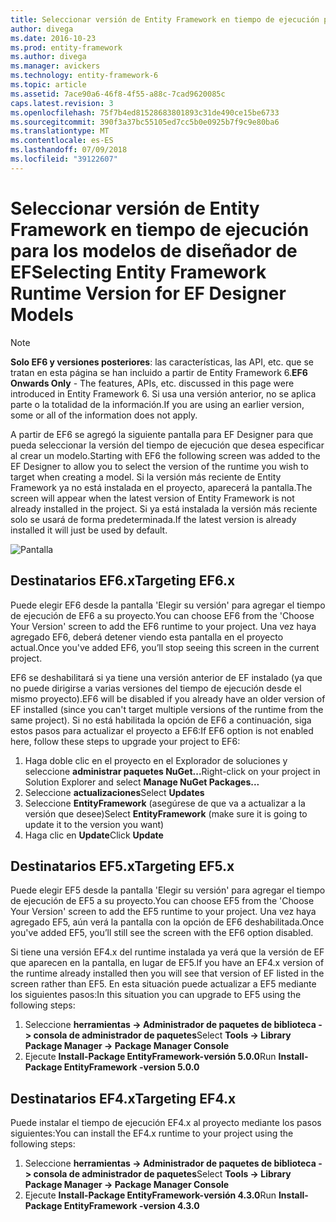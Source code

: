 ```yaml
---
title: Seleccionar versión de Entity Framework en tiempo de ejecución para los modelos EF diseñadores - EF6
author: divega
ms.date: 2016-10-23
ms.prod: entity-framework
ms.author: divega
ms.manager: avickers
ms.technology: entity-framework-6
ms.topic: article
ms.assetid: 7ace90a6-46f8-4f55-a88c-7cad9620085c
caps.latest.revision: 3
ms.openlocfilehash: 75f7b4ed81528683801893c31de490ce15be6733
ms.sourcegitcommit: 390f3a37bc55105ed7cc5b0e0925b7f9c9e80ba6
ms.translationtype: MT
ms.contentlocale: es-ES
ms.lasthandoff: 07/09/2018
ms.locfileid: "39122607"
---
```

# <a name="selecting-entity-framework-runtime-version-for-ef-designer-models"></a><span data-ttu-id="c41e1-102">Seleccionar versión de Entity Framework en tiempo de ejecución para los modelos de diseñador de EF</span><span class="sxs-lookup"><span data-stu-id="c41e1-102">Selecting Entity Framework Runtime Version for EF Designer Models</span></span>
> [!NOTE]
> <span data-ttu-id="c41e1-103">**Solo EF6 y versiones posteriores**: las características, las API, etc. que se tratan en esta página se han incluido a partir de Entity Framework 6.</span><span class="sxs-lookup"><span data-stu-id="c41e1-103">**EF6 Onwards Only** - The features, APIs, etc. discussed in this page were introduced in Entity Framework 6.</span></span> <span data-ttu-id="c41e1-104">Si usa una versión anterior, no se aplica parte o la totalidad de la información.</span><span class="sxs-lookup"><span data-stu-id="c41e1-104">If you are using an earlier version, some or all of the information does not apply.</span></span>

<span data-ttu-id="c41e1-105">A partir de EF6 se agregó la siguiente pantalla para EF Designer para que pueda seleccionar la versión del tiempo de ejecución que desea especificar al crear un modelo.</span><span class="sxs-lookup"><span data-stu-id="c41e1-105">Starting with EF6 the following screen was added to the EF Designer to allow you to select the version of the runtime you wish to target when creating a model.</span></span> <span data-ttu-id="c41e1-106">Si la versión más reciente de Entity Framework ya no está instalada en el proyecto, aparecerá la pantalla.</span><span class="sxs-lookup"><span data-stu-id="c41e1-106">The screen will appear when the latest version of Entity Framework is not already installed in the project.</span></span> <span data-ttu-id="c41e1-107">Si ya está instalada la versión más reciente solo se usará de forma predeterminada.</span><span class="sxs-lookup"><span data-stu-id="c41e1-107">If the latest version is already installed it will just be used by default.</span></span>

![Pantalla](~/ef6/media/screen.png)


## <a name="targeting-ef6x"></a><span data-ttu-id="c41e1-109">Destinatarios EF6.x</span><span class="sxs-lookup"><span data-stu-id="c41e1-109">Targeting EF6.x</span></span>

<span data-ttu-id="c41e1-110">Puede elegir EF6 desde la pantalla 'Elegir su versión' para agregar el tiempo de ejecución de EF6 a su proyecto.</span><span class="sxs-lookup"><span data-stu-id="c41e1-110">You can choose EF6 from the 'Choose Your Version' screen to add the EF6 runtime to your project.</span></span> <span data-ttu-id="c41e1-111">Una vez haya agregado EF6, deberá detener viendo esta pantalla en el proyecto actual.</span><span class="sxs-lookup"><span data-stu-id="c41e1-111">Once you've added EF6, you’ll stop seeing this screen in the current project.</span></span>

<span data-ttu-id="c41e1-112">EF6 se deshabilitará si ya tiene una versión anterior de EF instalado (ya que no puede dirigirse a varias versiones del tiempo de ejecución desde el mismo proyecto).</span><span class="sxs-lookup"><span data-stu-id="c41e1-112">EF6 will be disabled if you already have an older version of EF installed (since you can't target multiple versions of the runtime from the same project).</span></span> <span data-ttu-id="c41e1-113">Si no está habilitada la opción de EF6 a continuación, siga estos pasos para actualizar el proyecto a EF6:</span><span class="sxs-lookup"><span data-stu-id="c41e1-113">If EF6 option is not enabled here, follow these steps to upgrade your project to EF6:</span></span>

1.  <span data-ttu-id="c41e1-114">Haga doble clic en el proyecto en el Explorador de soluciones y seleccione **administrar paquetes NuGet...**</span><span class="sxs-lookup"><span data-stu-id="c41e1-114">Right-click on your project in Solution Explorer and select **Manage NuGet Packages...**</span></span>
2.  <span data-ttu-id="c41e1-115">Seleccione **actualizaciones**</span><span class="sxs-lookup"><span data-stu-id="c41e1-115">Select **Updates**</span></span>
3.  <span data-ttu-id="c41e1-116">Seleccione **EntityFramework** (asegúrese de que va a actualizar a la versión que desee)</span><span class="sxs-lookup"><span data-stu-id="c41e1-116">Select **EntityFramework** (make sure it is going to update it to the version you want)</span></span>
4.  <span data-ttu-id="c41e1-117">Haga clic en **Update**</span><span class="sxs-lookup"><span data-stu-id="c41e1-117">Click **Update**</span></span>

 

## <a name="targeting-ef5x"></a><span data-ttu-id="c41e1-118">Destinatarios EF5.x</span><span class="sxs-lookup"><span data-stu-id="c41e1-118">Targeting EF5.x</span></span>

<span data-ttu-id="c41e1-119">Puede elegir EF5 desde la pantalla 'Elegir su versión' para agregar el tiempo de ejecución de EF5 a su proyecto.</span><span class="sxs-lookup"><span data-stu-id="c41e1-119">You can choose EF5 from the 'Choose Your Version' screen to add the EF5 runtime to your project.</span></span> <span data-ttu-id="c41e1-120">Una vez haya agregado EF5, aún verá la pantalla con la opción de EF6 deshabilitada.</span><span class="sxs-lookup"><span data-stu-id="c41e1-120">Once you've added EF5, you’ll still see the screen with the EF6 option disabled.</span></span>

<span data-ttu-id="c41e1-121">Si tiene una versión EF4.x del runtime instalada ya verá que la versión de EF que aparecen en la pantalla, en lugar de EF5.</span><span class="sxs-lookup"><span data-stu-id="c41e1-121">If you have an EF4.x version of the runtime already installed then you will see that version of EF listed in the screen rather than EF5.</span></span> <span data-ttu-id="c41e1-122">En esta situación puede actualizar a EF5 mediante los siguientes pasos:</span><span class="sxs-lookup"><span data-stu-id="c41e1-122">In this situation you can upgrade to EF5 using the following steps:</span></span>

1.  <span data-ttu-id="c41e1-123">Seleccione **herramientas -&gt; Administrador de paquetes de biblioteca -&gt; consola de administrador de paquetes**</span><span class="sxs-lookup"><span data-stu-id="c41e1-123">Select **Tools -&gt; Library Package Manager -&gt; Package Manager Console**</span></span>
2.  <span data-ttu-id="c41e1-124">Ejecute **Install-Package EntityFramework-versión 5.0.0**</span><span class="sxs-lookup"><span data-stu-id="c41e1-124">Run **Install-Package EntityFramework -version 5.0.0**</span></span>

 

## <a name="targeting-ef4x"></a><span data-ttu-id="c41e1-125">Destinatarios EF4.x</span><span class="sxs-lookup"><span data-stu-id="c41e1-125">Targeting EF4.x</span></span>

<span data-ttu-id="c41e1-126">Puede instalar el tiempo de ejecución EF4.x al proyecto mediante los pasos siguientes:</span><span class="sxs-lookup"><span data-stu-id="c41e1-126">You can install the EF4.x runtime to your project using the following steps:</span></span>

1.  <span data-ttu-id="c41e1-127">Seleccione **herramientas -&gt; Administrador de paquetes de biblioteca -&gt; consola de administrador de paquetes**</span><span class="sxs-lookup"><span data-stu-id="c41e1-127">Select **Tools -&gt; Library Package Manager -&gt; Package Manager Console**</span></span>
2.  <span data-ttu-id="c41e1-128">Ejecute **Install-Package EntityFramework-versión 4.3.0**</span><span class="sxs-lookup"><span data-stu-id="c41e1-128">Run **Install-Package EntityFramework -version 4.3.0**</span></span>
